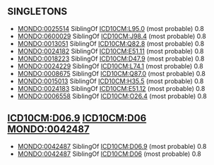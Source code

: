 ## SINGLETONS

- [MONDO:0025514](http://purl.obolibrary.org/obo/MONDO_0025514) SiblingOf [ICD10CM:L95.0](http://apps.who.int/classifications/icd10/browse/2010/en#/L95.0)	(most probable)	0.8
- [MONDO:0600029](http://purl.obolibrary.org/obo/MONDO_0600029) SiblingOf [ICD10CM:J98.4](http://apps.who.int/classifications/icd10/browse/2010/en#/J98.4)	(most probable)	0.8
- [MONDO:0013051](http://purl.obolibrary.org/obo/MONDO_0013051) SiblingOf [ICD10CM:Q82.8](http://apps.who.int/classifications/icd10/browse/2010/en#/Q82.8)	(most probable)	0.8
- [MONDO:0024182](http://purl.obolibrary.org/obo/MONDO_0024182) SiblingOf [ICD10CM:E51.11](http://apps.who.int/classifications/icd10/browse/2010/en#/E51.11)	(most probable)	0.8
- [MONDO:0018223](http://purl.obolibrary.org/obo/MONDO_0018223) SiblingOf [ICD10CM:D47.9](http://apps.who.int/classifications/icd10/browse/2010/en#/D47.9)	(most probable)	0.8
- [MONDO:0024229](http://purl.obolibrary.org/obo/MONDO_0024229) SiblingOf [ICD10CM:L74.1](http://apps.who.int/classifications/icd10/browse/2010/en#/L74.1)	(most probable)	0.8
- [MONDO:0008675](http://purl.obolibrary.org/obo/MONDO_0008675) SiblingOf [ICD10CM:Q87.0](http://apps.who.int/classifications/icd10/browse/2010/en#/Q87.0)	(most probable)	0.8
- [MONDO:0015013](http://purl.obolibrary.org/obo/MONDO_0015013) SiblingOf [ICD10CM:H35.5](http://apps.who.int/classifications/icd10/browse/2010/en#/H35.5)	(most probable)	0.8
- [MONDO:0024183](http://purl.obolibrary.org/obo/MONDO_0024183) SiblingOf [ICD10CM:E51.12](http://apps.who.int/classifications/icd10/browse/2010/en#/E51.12)	(most probable)	0.8
- [MONDO:0006558](http://purl.obolibrary.org/obo/MONDO_0006558) SiblingOf [ICD10CM:O26.4](http://apps.who.int/classifications/icd10/browse/2010/en#/O26.4)	(most probable)	0.8

## [ICD10CM:D06.9](http://apps.who.int/classifications/icd10/browse/2010/en#/D06.9) [ICD10CM:D06](http://apps.who.int/classifications/icd10/browse/2010/en#/D06) [MONDO:0042487](http://purl.obolibrary.org/obo/MONDO_0042487)

- [MONDO:0042487](http://purl.obolibrary.org/obo/MONDO_0042487) SiblingOf [ICD10CM:D06.9](http://apps.who.int/classifications/icd10/browse/2010/en#/D06.9)	(most probable)	0.8
- [MONDO:0042487](http://purl.obolibrary.org/obo/MONDO_0042487) SiblingOf [ICD10CM:D06](http://apps.who.int/classifications/icd10/browse/2010/en#/D06)	(most probable)	0.8

